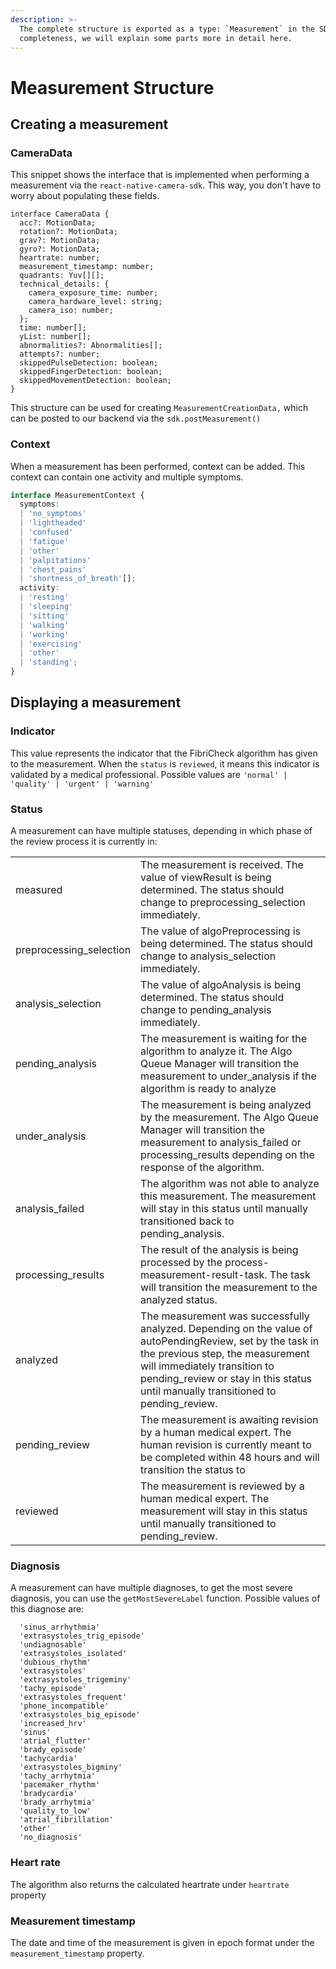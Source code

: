 ```yaml
---
description: >-
  The complete structure is exported as a type: `Measurement` in the SDK. For
  completeness, we will explain some parts more in detail here.
---
```


# Measurement Structure

## Creating a measurement

### CameraData

This snippet shows the interface that is implemented when performing a measurement via the `react-native-camera-sdk`. This way, you don't have to worry about populating these fields.

```
interface CameraData {
  acc?: MotionData;
  rotation?: MotionData;
  grav?: MotionData;
  gyro?: MotionData;
  heartrate: number;
  measurement_timestamp: number;
  quadrants: Yuv[][];
  technical_details: {
    camera_exposure_time: number;
    camera_hardware_level: string;
    camera_iso: number;
  };
  time: number[];
  yList: number[];
  abnormalities?: Abnormalities[];
  attempts?: number;
  skippedPulseDetection: boolean;
  skippedFingerDetection: boolean;
  skippedMovementDetection: boolean;
}
```

This structure can be used for creating `MeasurementCreationData,` which can be posted to our backend via the `sdk.postMeasurement()`

### Context

When a measurement has been performed, context can be added. This context can contain one activity and multiple symptoms.&#x20;

```typescript
interface MeasurementContext {
  symptoms:
  | 'no_symptoms'
  | 'lightheaded'
  | 'confused'
  | 'fatigue'
  | 'other'
  | 'palpitations'
  | 'chest_pains'
  | 'shortness_of_breath'[];
  activity:
  | 'resting'
  | 'sleeping'
  | 'sitting'
  | 'walking'
  | 'working'
  | 'exercising'
  | 'other'
  | 'standing';
}
```

## Displaying a measurement

### Indicator

This value represents the indicator that the FibriCheck algorithm has given to the measurement. When the `status` is `reviewed`, it means this indicator is validated by a medical professional. Possible values are `'normal' | 'quality' | 'urgent' | 'warning'`

### Status

A measurement can have multiple statuses, depending in which phase of the review process it is currently in:

|                          |                                                                                                                                                                                                                                                                     |
| ------------------------ | ------------------------------------------------------------------------------------------------------------------------------------------------------------------------------------------------------------------------------------------------------------------- |
| measured                 | The measurement is received. The value of viewResult is being determined. The status should change to preprocessing\_selection immediately.                                                                                                                         |
| preprocessing\_selection | The value of algoPreprocessing is being determined. The status should change to analysis\_selection immediately.                                                                                                                                                    |
| analysis\_selection      | The value of algoAnalysis is being determined. The status should change to pending\_analysis immediately.                                                                                                                                                           |
| pending\_analysis        | The measurement is waiting for the algorithm to analyze it. The Algo Queue Manager will transition the measurement to under\_analysis if the algorithm is ready to analyze                                                                                          |
| under\_analysis          | The measurement is being analyzed by the measurement. The Algo Queue Manager will transition the measurement to analysis\_failed or processing\_results depending on the response of the algorithm.                                                                 |
| analysis\_failed         | The algorithm was not able to analyze this measurement. The measurement will stay in this status until manually transitioned back to pending\_analysis.                                                                                                             |
| processing\_results      | The result of the analysis is being processed by the process-measurement-result-task. The task will transition the measurement to the analyzed status.                                                                                                              |
| analyzed                 | The measurement was successfully analyzed. Depending on the value of autoPendingReview, set by the task in the previous step, the measurement will immediately transition to pending\_review or stay in this status until manually transitioned to pending\_review. |
| pending\_review          | The measurement is awaiting revision by a human medical expert. The human revision is currently meant to be completed within 48 hours and will transition the status to                                                                                             |
| reviewed                 | The measurement is reviewed by a human medical expert. The measurement will stay in this status until manually transitioned to pending\_review.                                                                                                                     |

### Diagnosis

A measurement can have multiple diagnoses, to get the most severe diagnosis, you can use the `getMostSevereLabel` function. Possible values of this diagnose are:&#x20;

```
  'sinus_arrhythmia'
  'extrasystoles_trig_episode'
  'undiagnosable'
  'extrasystoles_isolated'
  'dubious_rhythm'
  'extrasystoles'
  'extrasystoles_trigeminy'
  'tachy_episode'
  'extrasystoles_frequent'
  'phone_incompatible'
  'extrasystoles_big_episode'
  'increased_hrv'
  'sinus'
  'atrial_flutter'
  'brady_episode'
  'tachycardia'
  'extrasystoles_bigminy'
  'tachy_arrhytmia'
  'pacemaker_rhythm'
  'bradycardia'
  'brady_arrhytmia'
  'quality_to_low'
  'atrial_fibrillation'
  'other' 
  'no_diagnosis'
```

### Heart rate

The algorithm also returns the calculated heartrate under `heartrate` property

### Measurement timestamp

The date and time of the measurement is given in epoch format under the `measurement_timestamp` property.

